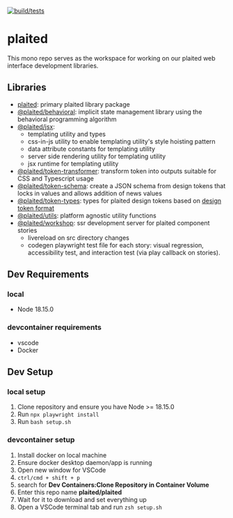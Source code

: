 [![build/tests](https://github.com/plaited/plaited/actions/workflows/check-and-update-typedocs.yml/badge.svg?branch=main)](https://github.com/plaited/plaited/actions/workflows/check-and-update-typedocs.yml)

# plaited

This mono repo serves as the workspace for working on our plaited web interface
development libraries.

## Libraries

- [plaited](libs/plaited/README.md): primary plaited library package
- [@plaited/behavioral](libs/behavioral/README.md): implicit state management
  library using the behavioral programming algorithm
- [@plaited/jsx](libs/jsx/README.md):
  - templating utility and types
  - css-in-js utility to enable templating utility's style hoisting pattern
  - data attribute constants for templating utility
  - server side rendering utility for templating utility
  - jsx runtime for templating utility
- [@plaited/token-transformer](libs/token-transformer/README.md): transform token into outputs suitable for CSS and Typescript usage
- [@plaited/token-schema](libs/token-schema/README.md): create a JSON schema from design tokens that locks in values and allows addition of news values
- [@plaited/token-types](libs/token-types/README.md): types for plaited design tokens based on [design token format](https://design-tokens.github.io/community-group/format/)
- [@plaited/utils](libs/utils/README.md): platform agnostic utility functions
- [@plaited/workshop](libs/workshop/README.md): ssr development server for plaited component stories
  - livereload on src directory changes
  - codegen playwright test file for each story: visual regression, accessibility test, and interaction test (via play callback on stories).

## Dev Requirements

### local
- Node 18.15.0

### devcontainer requirements

- vscode
- Docker

## Dev Setup

### local setup

1. Clone repository and ensure you have Node >= 18.15.0
2. Run `npx playwright install`
3. Run `bash setup.sh`

### devcontainer setup

1. Install docker on local machine
2. Ensure docker desktop daemon/app is running
3. Open new window for VSCode
4. `ctrl/cmd + shift + p`
5. search for **Dev Containers:Clone Repository in Container Volume**
6. Enter this repo name **plaited/plaited**
7. Wait for it to download and set everything up
8. Open a VSCode terminal tab and run `zsh setup.sh`
